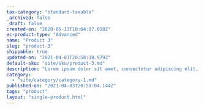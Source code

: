 ```yaml
---
tax-category: "standard-taxable"
_archived: false
_draft: false
created-on: "2020-05-13T10:04:07.058Z"
ec-product-type: "Advanced"
name: "Product 3"
slug: "product-3"
shippable: true
updated-on: "2021-04-03T20:58:38.979Z"
default-sku: "site/sku/product-3.md"
description: "Lorem ipsum dolor sit amet, consectetur adipiscing elit, sed do eiusmod tempor incididunt ut labore et dolore magna aliqua. Ut enim ad minim veniam, quis nostrud exercitation ullamco laboris nisi ut aliquip ex ea commodo consequat."
category:
  - "site/category/category-1.md"
published-on: "2021-04-03T20:59:04.144Z"
tags: "product"
layout: "single-product.html"
---
```



